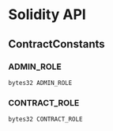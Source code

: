 # Solidity API

## ContractConstants

### ADMIN_ROLE

```solidity
bytes32 ADMIN_ROLE
```

### CONTRACT_ROLE

```solidity
bytes32 CONTRACT_ROLE
```

